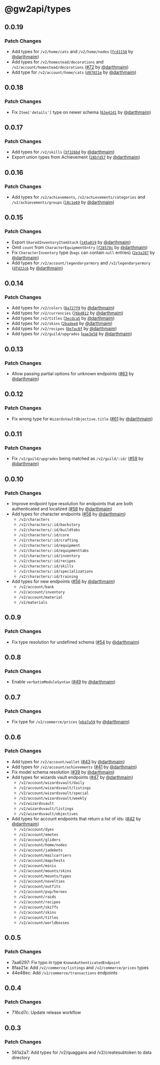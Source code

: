 # @gw2api/types

## 0.0.19

### Patch Changes

- Add types for `/v2/home/cats` and `/v2/home/nodes` ([`fcd1158`](https://github.com/GW2Treasures/gw2api-ts/commit/fcd11589d076841490da7377028da68d001a3adc) by [@darthmaim](https://github.com/darthmaim))
- Add types for `/v2/homestead/decorations` and `/v2/account/homestead/decorations` ([#72](https://github.com/GW2Treasures/gw2api-ts/pull/72) by [@darthmaim](https://github.com/darthmaim))
- Add type for `/v2/account/home/cats` ([`d97021e`](https://github.com/GW2Treasures/gw2api-ts/commit/d97021e2f34639b41754d4b425f96ee15ae4aebe) by [@darthmaim](https://github.com/darthmaim))

## 0.0.18

### Patch Changes

- Fix `Item['details']` type on newer schema ([`63e42d1`](https://github.com/GW2Treasures/gw2api-ts/commit/63e42d1244461ed128e333ebc9828876bca49f85) by [@darthmaim](https://github.com/darthmaim))

## 0.0.17

### Patch Changes

- Add types for `/v2/skills` ([`3f326bd`](https://github.com/GW2Treasures/gw2api-ts/commit/3f326bd5ef3f103e6fb9ea9d6ec4c1cb25265c4c) by [@darthmaim](https://github.com/darthmaim))
- Export union types from Achievement ([`28bfd57`](https://github.com/GW2Treasures/gw2api-ts/commit/28bfd575f3b6dd16cead9ef2c1f622ce5ccb1359) by [@darthmaim](https://github.com/darthmaim))

## 0.0.16

### Patch Changes

- Add types for `/v2/achievements`, `/v2/achievements/categories` and `/v2/achievements/groups` ([`18c1e69`](https://github.com/GW2Treasures/gw2api-ts/commit/18c1e6916e31132cd072aa94a2475d5700cc6643) by [@darthmaim](https://github.com/darthmaim))

## 0.0.15

### Patch Changes

- Export `SharedInventoryItemStack` ([`145a019`](https://github.com/GW2Treasures/gw2api-ts/commit/145a019081616807dcb2a8efeed07f540202f13c) by [@darthmaim](https://github.com/darthmaim))
- Omit `count` from `CharacterEquipmentEntry` ([`f28578c`](https://github.com/GW2Treasures/gw2api-ts/commit/f28578c120a4eade6a4d0b65ad9712ce0461cea4) by [@darthmaim](https://github.com/darthmaim))
- Fix `CharacterInventory` type (`bags` can contain `null` entries) ([`2e3a287`](https://github.com/GW2Treasures/gw2api-ts/commit/2e3a2872b76dbf991b59bae847dc62df996558ce) by [@darthmaim](https://github.com/darthmaim))
- Add types for `/v2/account/legendaryarmory` and `/v2/legendaryarmory` ([`dfd22c6`](https://github.com/GW2Treasures/gw2api-ts/commit/dfd22c6f3ca74646dbef230660acc9b952e4cddb) by [@darthmaim](https://github.com/darthmaim))

## 0.0.14

### Patch Changes

- Add types for `/v2/colors` ([`0a727f9`](https://github.com/GW2Treasures/gw2api-ts/commit/0a727f9a7371ee2bb9175dd0f253b21e6f388d15) by [@darthmaim](https://github.com/darthmaim))
- Add types for `/v2/currencies` ([`76bd812`](https://github.com/GW2Treasures/gw2api-ts/commit/76bd812d9a2e8a26d12c4baa0c1afbe7ad193391) by [@darthmaim](https://github.com/darthmaim))
- Add types for `/v2/titles` ([`3ecdca5`](https://github.com/GW2Treasures/gw2api-ts/commit/3ecdca5e923dbf4f4fb0863229e12ef27e101661) by [@darthmaim](https://github.com/darthmaim))
- Add types for `/v2/skins` ([`2badee8`](https://github.com/GW2Treasures/gw2api-ts/commit/2badee806b4b3c952e0da84ecedccccdeff1d5c5) by [@darthmaim](https://github.com/darthmaim))
- Add types for `/v2/recipes` ([`8e7ac8f`](https://github.com/GW2Treasures/gw2api-ts/commit/8e7ac8f2cb4c42dcc64e2aa53a115d48c1c8dea0) by [@darthmaim](https://github.com/darthmaim))
- Add types for `/v2/guild/upgrades` ([`eae3e58`](https://github.com/GW2Treasures/gw2api-ts/commit/eae3e58c9c6fb76003f8f6bbf1fd4442b77a5956) by [@darthmaim](https://github.com/darthmaim))

## 0.0.13

### Patch Changes

- Allow passing partial options for unknown endpoints ([#63](https://github.com/GW2Treasures/gw2api-ts/pull/63) by [@darthmaim](https://github.com/darthmaim))

## 0.0.12

### Patch Changes

- Fix wrong type for `WizardsVaultObjective.title` ([#61](https://github.com/GW2Treasures/gw2api-ts/pull/61) by [@darthmaim](https://github.com/darthmaim))

## 0.0.11

### Patch Changes

- Fix `/v2/guild/upgrades` being matched as `/v2/guild/:id/` ([#59](https://github.com/GW2Treasures/gw2api-ts/pull/59) by [@darthmaim](https://github.com/darthmaim))

## 0.0.10

### Patch Changes

- Improve endpoint type resolution for endpoints that are both authenticated and localized ([#58](https://github.com/GW2Treasures/gw2api-ts/pull/58) by [@darthmaim](https://github.com/darthmaim))
- Add types for character endpoints ([#58](https://github.com/GW2Treasures/gw2api-ts/pull/58) by [@darthmaim](https://github.com/darthmaim))
  - `/v2/characters`
  - `/v2/characters/:id/backstory`
  - `/v2/characters/:id/buildtabs`
  - `/v2/characters/:id/core`
  - `/v2/characters/:id/crafting`
  - `/v2/characters/:id/equipment`
  - `/v2/characters/:id/equipmenttabs`
  - `/v2/characters/:id/inventory`
  - `/v2/characters/:id/recipes`
  - `/v2/characters/:id/skills`
  - `/v2/characters/:id/specializations`
  - `/v2/characters/:id/training`
- Add types for new endpoints ([#56](https://github.com/GW2Treasures/gw2api-ts/pull/56) by [@darthmaim](https://github.com/darthmaim))
  - `/v2/account/bank`
  - `/v2/account/inventory`
  - `/v2/account/material`
  - `/v2/materials`

## 0.0.9

### Patch Changes

- Fix type resolution for undefined schema ([#54](https://github.com/GW2Treasures/gw2api-ts/pull/54) by [@darthmaim](https://github.com/darthmaim))

## 0.0.8

### Patch Changes

- Enable `verbatimModuleSyntax` ([#49](https://github.com/GW2Treasures/gw2api-ts/pull/49) by [@darthmaim](https://github.com/darthmaim))

## 0.0.7

### Patch Changes

- Fix type for `/v2/commerce/prices` ([`eba7a59`](https://github.com/GW2Treasures/gw2api-ts/commit/eba7a5923b1a563517d12a6d15b96ef8ebe7eece) by [@darthmaim](https://github.com/darthmaim))

## 0.0.6

### Patch Changes

- Add types for `/v2/account/wallet` ([#43](https://github.com/GW2Treasures/gw2api-ts/pull/43) by [@darthmaim](https://github.com/darthmaim))
- Add types for `/v2/account/achievements` ([#41](https://github.com/GW2Treasures/gw2api-ts/pull/41) by [@darthmaim](https://github.com/darthmaim))
- Fix model schema resolution ([#39](https://github.com/GW2Treasures/gw2api-ts/pull/39) by [@darthmaim](https://github.com/darthmaim))
- Add types for wizards vault endpoints ([#47](https://github.com/GW2Treasures/gw2api-ts/pull/47) by [@darthmaim](https://github.com/darthmaim))
  - `/v2/account/wizardsvault/daily`
  - `/v2/account/wizardsvault/listings`
  - `/v2/account/wizardsvault/special`
  - `/v2/account/wizardsvault/weekly`
  - `/v2/wizardsvault`
  - `/v2/wizardsvault/listings`
  - `/v2/wizardsvault/objectives`
- Add types for account endpoints that return a list of ids: ([#42](https://github.com/GW2Treasures/gw2api-ts/pull/42) by [@darthmaim](https://github.com/darthmaim))
  - `/v2/account/dyes`
  - `/v2/account/emotes`
  - `/v2/account/gliders`
  - `/v2/account/home/nodes`
  - `/v2/account/jadebots`
  - `/v2/account/mailcarriers`
  - `/v2/account/mapchests`
  - `/v2/account/minis`
  - `/v2/account/mounts/skins`
  - `/v2/account/mounts/types`
  - `/v2/account/novelties`
  - `/v2/account/outfits`
  - `/v2/account/pvp/heroes`
  - `/v2/account/raids`
  - `/v2/account/recipes`
  - `/v2/account/skiffs`
  - `/v2/account/skins`
  - `/v2/account/titles`
  - `/v2/account/worldbosses`

## 0.0.5

### Patch Changes

- 7aa6297: Fix typo in type `KnownAuthenticatedEndpoint`
- 8faa21a: Add `/v2/commerce/listings` and `/v2/commerce/prices` types
- 44e48ec: Add `/v2/commerce/transactions` endpoints

## 0.0.4

### Patch Changes

- 716cd7c: Update release workflow

## 0.0.3

### Patch Changes

- 561a2a7: Add types for /v2/quaggans and /v2/createsubtoken to data directory
